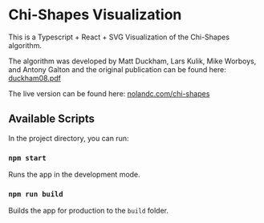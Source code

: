 
# Chi-Shapes Visualization

This is a Typescript + React + SVG Visualization of the Chi-Shapes algorithm.

The algorithm was developed by Matt Duckham, Lars Kulik, Mike Worboys, and Antony Galton and the original publication can be found here: [duckham08.pdf](https://www.geosensor.net/papers/duckham08.PR.pdf)

The live version can be found here: [nolandc.com/chi-shapes](https://nolandc.com/chi-shapes)


## Available Scripts

In the project directory, you can run:

### `npm start`

Runs the app in the development mode.

### `npm run build`

Builds the app for production to the `build` folder.